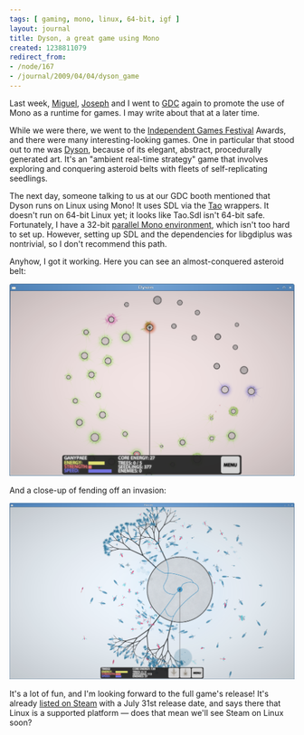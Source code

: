 ```yaml
---
tags: [ gaming, mono, linux, 64-bit, igf ]
layout: journal
title: Dyson, a great game using Mono
created: 1238811079
redirect_from:
- /node/167
- /journal/2009/04/04/dyson_game
---
```

Last week, [Miguel](http://tirania.org/blog), [Joseph](http://beyondfocus.com)
and I went to [GDC](http://gdconf.com) again to promote the use of Mono as a
runtime for games. I may write about that at a later time.<!--break-->

While we were there, we went to the [Independent Games
Festival](http://www.igf.com) Awards, and there were many interesting-looking
games. One in particular that stood out to me was
[Dyson](http://www.dyson-game.com), because of its elegant, abstract,
procedurally generated art. It's an "ambient real-time strategy" game that
involves exploring and conquering asteroid belts with fleets of self-replicating
seedlings.

The next day, someone talking to us at our GDC booth mentioned that Dyson runs
on Linux using Mono! It uses SDL via the [Tao](http://www.taoframework.com)
wrappers. It doesn't run on 64-bit Linux yet; it looks like Tao.Sdl isn't 64-bit
safe. Fortunately, I have a 32-bit [parallel Mono
environment](http://www.mono-project.com/Parallel_Mono_Environments), which
isn't too hard to set up. However, setting up SDL and the dependencies for
libgdiplus was nontrivial, so I don't recommend this path.

Anyhow, I got it working. Here you can see an almost-conquered asteroid belt:

 ![The Dyson game running on Linux using Mono](/files/images/MonoScreenshots/DysonGame.png)

And a close-up of fending off an invasion:

![The Dyson game running on Linux using Mono](/files/images/MonoScreenshots/DysonGame2.png)

It's a lot of fun, and I'm looking forward to the full game's release! It's
already [listed on Steam](http://store.steampowered.com/app/900804) with a July
31st release date, and says there that Linux is a supported platform &mdash;
does that mean we'll see Steam on Linux soon?
